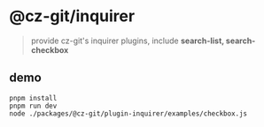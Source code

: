 # @cz-git/inquirer

> provide cz-git's inquirer plugins, include **search-list, search-checkbox**

## demo
```
pnpm install
pnpm run dev
node ./packages/@cz-git/plugin-inquirer/examples/checkbox.js
```
